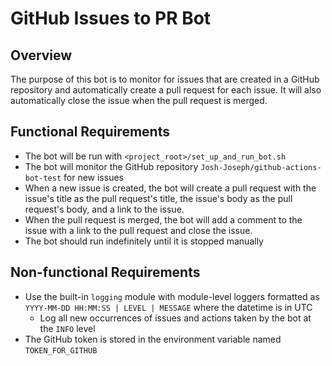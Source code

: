 # GitHub Issues to PR Bot

## Overview

The purpose of this bot is to monitor for issues that are created in a GitHub repository and automatically create a pull request for each issue. It will also automatically close the issue when the pull request is merged.

## Functional Requirements

- The bot will be run with `<project_root>/set_up_and_run_bot.sh`
- The bot will monitor the GitHub repository `Josh-Joseph/github-actions-bot-test` for new issues
- When a new issue is created, the bot will create a pull request with the issue's title as the pull request's title, the issue's body as the pull request's body, and a link to the issue.
- When the pull request is merged, the bot will add a comment to the issue with a link to the pull request and close the issue.
- The bot should run indefinitely until it is stopped manually

## Non-functional Requirements

- Use the built-in `logging` module with module-level loggers formatted as `YYYY-MM-DD HH:MM:SS | LEVEL | MESSAGE` where the datetime is in UTC
  - Log all new occurrences of issues and actions taken by the bot at the `INFO` level
- The GitHub token is stored in the environment variable named `TOKEN_FOR_GITHUB`